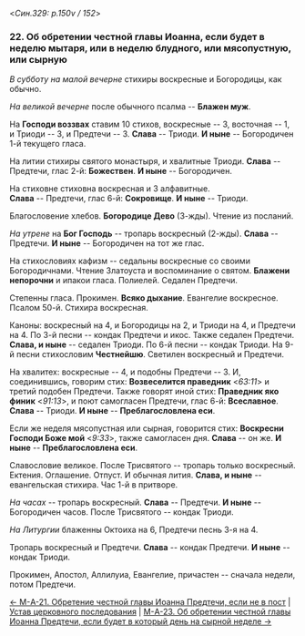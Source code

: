 
<*Син.329: p.150v / 152*>

### 22. Об обретении честной главы Иоанна, если будет в неделю мытаря, или в неделю блудного, или мясопустную, или сырную

*В субботу на малой вечерне* стихиры воскресные и Богородицы, как обычно.

*На великой вечерне* после обычного псалма -- **Блажен муж**. 

На **Господи воззвах** ставим 10 стихов, воскресные -- 3, восточная -- 1, 
и Триоди -- 3, и Предтечи -- 3. 
**Слава** -- Триоди. 
**И ныне** -- Богородичен 1-й текущего гласа.

На литии стихиры святого монастыря, и хвалитные Триоди. 
**Слава** -- Предтечи, глас 2-й: **Божествен**. **И ныне** -- Богородичен. 

На стиховне стиховна воскресная и 3 алфавитные.  
**Слава** -- Предтечи, глас 6-й: **Сокровище**. 
**И ныне** -- Триоди. 

Благословение хлебов. **Богородице Дево** (3-жды). Чтение из посланий. 

*На утрене* на **Бог Господь** -- тропарь воскресный (2-жды). 
**Слава** -- Предтечи. **И ныне** -- Богородичен на тот же глас.

На стихословиях кафизм -- седальны воскресные со своими Богородичнами. 
Чтение Златоуста и воспоминание о святом. 
**Блажени непорочни** и ипакои гласа.
Полиелей. Седален Предтечи. 

Степенны гласа. Прокимен. **Всяко дыхание**. Евангелие воскресное. 
Псалом 50-й. Стихира воскресная. 

Каноны: воскресный на 4, и Богородицы на 2, и Триоди на 4, и Предтечи на 4. 
По 3-й песни -- кондак Предтечи и икос. Также седален Предтечи. 
**Слава, и ныне** -- седален Триоди. 
По 6-й песни -- кондак Триоди. 
На 9-й песни стихословим **Честнейшю**. 
Светилен воскресный и Предтечи.

На хвалитех: воскресные -- 4, и подобны Предтечи -- 3. 
И, соединившись, говорим стих: **Возвеселится праведник** <*63:11*> и третий 
подобен Предтечи. Также говорят иной стих: **Праведник яко финик** <*91:13*>, 
и поют самогласен Предтечи, глас 6-й: **Всеславное**. 
**Слава** -- Триоди. 
**И ныне** -- **Преблагословлена еси**. 

Если же неделя мясопустная или сырная, говорится стих: 
**Воскресни Господи Боже мой** <*9:33*>, также самогласен дня. 
**Слава** -- он же. **И ныне** -- **Преблагословлена еси**.

Славословие великое. После Трисвятого -- тропарь только воскресный. 
Ектения. Оглашение. Отпуст. 
И обычная лития. **Слава, и ныне** -- евангельская стихира. 
Час 1-й в притворе.

*На часах* -- тропарь воскресный. **Слава** -- Предтечи. **И ныне** -- Богородичен часов.
После Трисвятого -- кондак Триоди.  

*На Литургии* блаженны Октоиха на 6, Предтечи песнь 3-я на 4. 

Тропарь воскресный и Предтечи. **Слава** -- кондак Предтечи. 
**И ныне** -- кондак Триоди. 

Прокимен, Апостол, Аллилуиа, Евангелие, причастен -- сначала недели, 
потом Предтечи.

[← М-A-21. Обретение честной главы Иоанна Предтечи, если не в пост](m_a_021.md)
| [Устав церковного последования](README.md)
| [М-A-23. Об обретении честной главы Иоанна Предтечи, если будет в который день на сырной неделе →](m_a_023.md)
